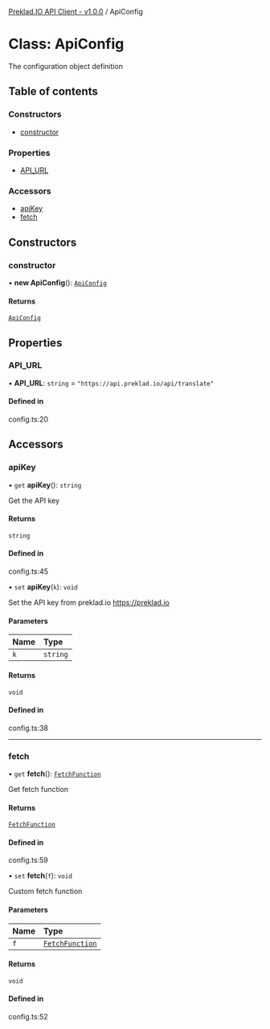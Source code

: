 [Preklad.IO API Client - v1.0.0](../README.md) / ApiConfig

# Class: ApiConfig

The configuration object definition

## Table of contents

### Constructors

- [constructor](ApiConfig.md#constructor)

### Properties

- [API\_URL](ApiConfig.md#api_url)

### Accessors

- [apiKey](ApiConfig.md#apikey)
- [fetch](ApiConfig.md#fetch)

## Constructors

### constructor

• **new ApiConfig**(): [`ApiConfig`](ApiConfig.md)

#### Returns

[`ApiConfig`](ApiConfig.md)

## Properties

### API\_URL

• **API\_URL**: `string` = `"https://api.preklad.io/api/translate"`

#### Defined in

config.ts:20

## Accessors

### apiKey

• `get` **apiKey**(): `string`

Get the API key

#### Returns

`string`

#### Defined in

config.ts:45

• `set` **apiKey**(`k`): `void`

Set the API key from preklad.io
https://preklad.io

#### Parameters

| Name | Type |
| :------ | :------ |
| `k` | `string` |

#### Returns

`void`

#### Defined in

config.ts:38

___

### fetch

• `get` **fetch**(): [`FetchFunction`](../README.md#fetchfunction)

Get fetch function

#### Returns

[`FetchFunction`](../README.md#fetchfunction)

#### Defined in

config.ts:59

• `set` **fetch**(`f`): `void`

Custom fetch function

#### Parameters

| Name | Type |
| :------ | :------ |
| `f` | [`FetchFunction`](../README.md#fetchfunction) |

#### Returns

`void`

#### Defined in

config.ts:52
